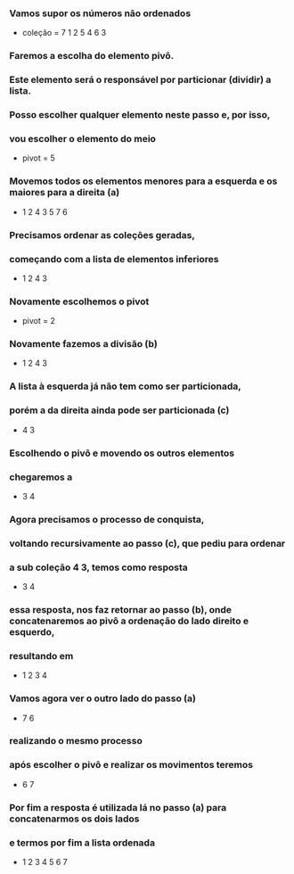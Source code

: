 ### Vamos supor os números não ordenados
- coleção = 7 1 2 5 4 6 3

### Faremos a escolha do elemento pivô.
### Este elemento será o responsável por particionar (dividir) a lista.
### Posso escolher qualquer elemento neste passo e, por isso,
### vou escolher o elemento do meio
- pivot = 5

### Movemos todos os elementos menores para a esquerda e os maiores para a direita (a)
- 1 2 4 3    5    7 6

### Precisamos ordenar as coleções geradas,
### começando com a lista de elementos inferiores
- 1 2 4 3

### Novamente escolhemos o pivot
- pivot = 2

### Novamente fazemos a divisão (b)
- 1    2    4 3

### A lista à esquerda já não tem como ser particionada,
### porém a da direita ainda pode ser particionada (c)
- 4 3

### Escolhendo o pivô e movendo os outros elementos
### chegaremos a
- 3    4

### Agora precisamos o processo de conquista,
### voltando recursivamente ao passo (c), que pediu para ordenar
### a sub coleção 4 3, temos como resposta
- 3 4
### essa resposta, nos faz retornar ao passo (b), onde concatenaremos ao pivô a ordenação do lado direito e esquerdo,
### resultando em
- 1 2 3 4

### Vamos agora ver o outro lado do passo (a)
- 7 6

### realizando o mesmo processo
### após escolher o pivô e realizar os movimentos teremos
- 6    7

### Por fim a resposta é utilizada lá no passo (a) para concatenarmos os dois lados
### e termos por fim a lista ordenada
- 1 2 3 4 5 6 7